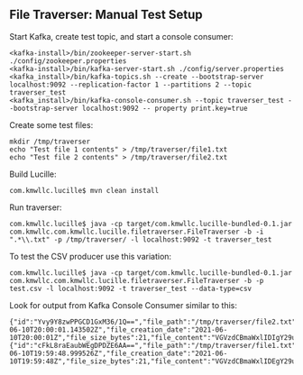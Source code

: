 ## File Traverser: Manual Test Setup

Start Kafka, create test topic, and start a console consumer:

    <kafka-install>/bin/zookeeper-server-start.sh ./config/zookeeper.properties
    <kafka-install>/bin/kafka-server-start.sh ./config/server.properties
    <kafka_install>/bin/kafka-topics.sh --create --bootstrap-server localhost:9092 --replication-factor 1 --partitions 2 --topic traverser_test
    <kafka_install>/bin/kafka-console-consumer.sh --topic traverser_test --bootstrap-server localhost:9092 -- property print.key=true


Create some test files:

    mkdir /tmp/traverser
    echo "Test file 1 contents" > /tmp/traverser/file1.txt
    echo "Test file 2 contents" > /tmp/traverser/file2.txt

Build Lucille:

    com.kmwllc.lucille$ mvn clean install


Run traverser:

    com.kmwllc.lucille$ java -cp target/com.kmwllc.lucille-bundled-0.1.jar com.kmwllc.com.kmwllc.lucille.filetraverser.FileTraverser -b -i ".*\\.txt" -p /tmp/traverser/ -l localhost:9092 -t traverser_test

To test the CSV producer use this variation:

    com.kmwllc.lucille$ java -cp target/com.kmwllc.lucille-bundled-0.1.jar com.kmwllc.com.kmwllc.lucille.filetraverser.FileTraverser -b -p test.csv -l localhost:9092 -t traverser_test --data-type=csv

Look for output from Kafka Console Consumer similar to this:

    {"id":"Yvy9Y8zwPPGCD1GxM36/1Q==","file_path":"/tmp/traverser/file2.txt","file_modification_date":"2021-06-10T20:00:01.143502Z","file_creation_date":"2021-06-10T20:00:01Z","file_size_bytes":21,"file_content":"VGVzdCBmaWxlIDIgY29udGVudHMK"}
    {"id":"cFkL8raEaubWEgDPDZE6AA==","file_path":"/tmp/traverser/file1.txt","file_modification_date":"2021-06-10T19:59:48.999526Z","file_creation_date":"2021-06-10T19:59:48Z","file_size_bytes":21,"file_content":"VGVzdCBmaWxlIDEgY29udGVudHMK"}
